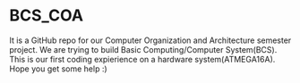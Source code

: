 # BCS_COA
It is a GitHub repo for our Computer Organization and Architecture semester project.
We are trying to build Basic Computing/Computer System(BCS).
This is our first coding expierience on a hardware system(ATMEGA16A).
Hope you get some help :)
